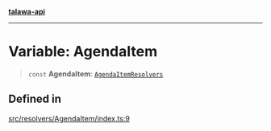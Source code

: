 [**talawa-api**](../../../README.md)

***

# Variable: AgendaItem

> `const` **AgendaItem**: [`AgendaItemResolvers`](../../../types/generatedGraphQLTypes/type-aliases/AgendaItemResolvers.md)

## Defined in

[src/resolvers/AgendaItem/index.ts:9](https://github.com/Suyash878/talawa-api/blob/e4413cec641a837926071678fed3c7f67234e31e/src/resolvers/AgendaItem/index.ts#L9)
